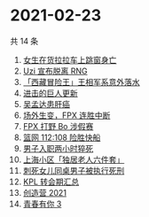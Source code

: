 # 2021-02-23

共 14 条

<!-- BEGIN ZHIHUSEARCH -->
<!-- 最后更新时间 Tue Feb 23 2021 23:13:36 GMT+0800 (CST) -->
1. [女生在货拉拉车上跳窗身亡](https://www.zhihu.com/search?q=货拉拉跳车)
1. [Uzi 宣布脱离 RNG](https://www.zhihu.com/search?q=uzi)
1. [「西藏冒险王」王相军系意外落水](https://www.zhihu.com/search?q=西藏冒险王)
1. [进击的巨人更新](https://www.zhihu.com/search?q=进击的巨人)
1. [吴孟达患肝癌](https://www.zhihu.com/search?q=吴孟达)
1. [场外生变，FPX 连胜中断](https://www.zhihu.com/search?q=fpx)
1. [FPX 打野 Bo 涉假赛](https://www.zhihu.com/search?q=fpx假赛)
1. [篮网 112:108 险胜快船](https://www.zhihu.com/search?q=篮网)
1. [男子入职两小时猝死](https://www.zhihu.com/search?q=入职猝死)
1. [上海小区「独居老人六件套」](https://www.zhihu.com/search?q=独居老人六件套)
1. [刺死女儿同桌男子被执行死刑](https://www.zhihu.com/search?q=刺死女儿同桌)
1. [KPL 转会期汇总](https://www.zhihu.com/search?q=kpl)
1. [创造营 2021](https://www.zhihu.com/search?q=创造营2021)
1. [青春有你 3](https://www.zhihu.com/search?q=青春有你3)
<!-- END ZHIHUSEARCH -->
